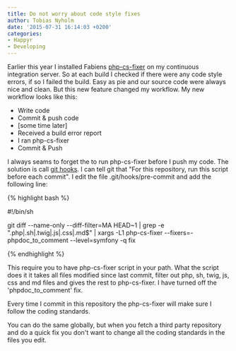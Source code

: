 ```yaml
---
title: Do not worry about code style fixes
author: Tobias Nyholm
date: '2015-07-31 16:14:03 +0200'
categories:
- Happyr
- Developing
---
```


Earlier this year I installed Fabiens <a href="https://packagist.org/packages/fabpot/php-cs-fixer">php-cs-fixer</a> on my continuous integration server. So at each build I checked if there were any code style errors, if so I failed the build. Easy as pie and our source code were always nice and clean. But this new feature changed my workflow. My new workflow looks like this:

<ul>
<li>Write code</li>
<li>Commit &amp; push code</li>
<li>[some time later]</li>
<li>Received a build error report</li>
<li>I ran php-cs-fixer</li>
<li>Commit &amp; Push</li>
</ul>

I always seams to forget the to run php-cs-fixer before I push my code. The solution is call <a href="https://git-scm.com/book/it/v2/Customizing-Git-Git-Hooks">git hooks</a>. I can tell git that "For this repository, run this script before each commit". I edit the file .git/hooks/pre-commit and add the following line:


{% highlight bash %}


#!/bin/sh


git diff --name-only --diff-filter=MA HEAD~1 | grep -e &quot;\.php\|\.sh\|\.twig\|\.js\|\.css\|\.md$&quot; | xargs -L1 php-cs-fixer --fixers=-phpdoc_to_comment --level=symfony -q fix


{% endhighlight %}


This require you to have php-cs-fixer script in your path. What the script does it it takes all files modified since last commit, filter out php, sh, twig, js, css and md files and gives the rest to php-cs-fixer. I have turned off the 'phpdoc_to_comment' fix.


Every time I commit in this repository the php-cs-fixer will make sure I follow the coding standards.


You can do the same globally, but when you fetch a third party repository and do a quick fix you don't want to change all the coding standards in the files you edit.


